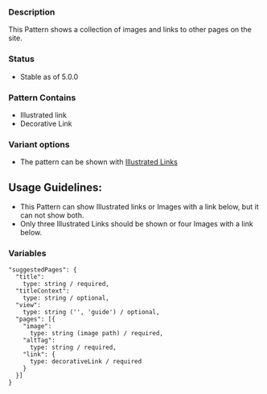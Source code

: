 ### Description
This Pattern shows a collection of images and links to other pages on the site.

### Status
* Stable as of 5.0.0

### Pattern Contains
* Illustrated link
* Decorative Link

### Variant options
* The pattern can be shown with [Illustrated Links](./?p=organisms-suggested-pages-guide)

## Usage Guidelines:
* This Pattern can show Illustrated links or Images with a link below, but it can not show both.
* Only three Illustrated Links should be shown or four Images with a link below.

### Variables
~~~
"suggestedPages": {
  "title": 
    type: string / required,
  "titleContext": 
    type: string / optional,
  "view": 
    type: string ('', 'guide') / optional,
  "pages": [{
    "image": 
      type: string (image path) / required,
    "altTag": 
      type: string / required,
    "link": {
      type: decorativeLink / required
    }
  }]
}
~~~
